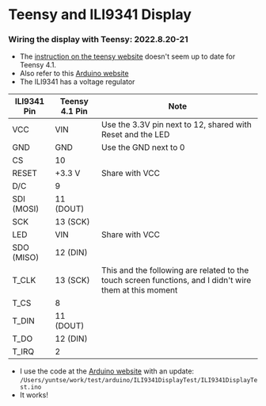Teensy and ILI9341 Display
==========================

### Wiring the display with Teensy: 2022.8.20-21

- The [instruction on the teensy website](https://www.pjrc.com/store/display_ili9341_touch.html) doesn't seem up to date for Teensy 4.1.
- Also refer to this [Arduino website](https://simple-circuit.com/interfacing-arduino-ili9341-tft-display/)
- The ILI9341 has a voltage regulator

| ILI9341 Pin | Teensy 4.1 Pin | Note                        |
| ----------- | -------------- | --------------------------- |
| VCC         | VIN            | Use the 3.3V pin next to 12, shared with Reset and the LED |
| GND         | GND            | Use the GND next to 0       |
| CS          | 10             |                             |
| RESET       | +3.3 V         | Share with VCC              |
| D/C         | 9              |                             |
| SDI (MOSI)  | 11 (DOUT)      |                             |
| SCK         | 13 (SCK)       |                             |
| LED         | VIN            | Share with VCC              |
| SDO (MISO)  | 12 (DIN)       |                             |
| T_CLK       | 13 (SCK)       | This and the following are related to the touch screen functions, and I didn't wire them at this moment |
| T_CS        | 8              |                             |
| T_DIN       | 11 (DOUT)      |                             |
| T_DO        | 12 (DIN)       |                             |
| T_IRQ       | 2              |                             |

- I use the code at the [Arduino website](https://simple-circuit.com/interfacing-arduino-ili9341-tft-display/) with an update: `/Users/yuntse/work/test/arduino/ILI9341DisplayTest/ILI9341DisplayTest.ino`
- It works!
